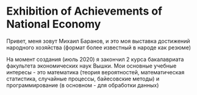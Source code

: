 # Exhibition of Achievements of National Economy
Привет, меня зовут Михаил Баранов, и это моя выставка достижений народного хозяйства (формат более известный в народе как резюме)

На момент создания (июль 2020) я закончил 2 курса бакалавриата факультета экономических наук Вышки. Мои основные учебные интересы - это математика (теория вероятностей, математическая статистика, случайные процессы, байесовские методы) и программирование (в основном - для обработки данных)

